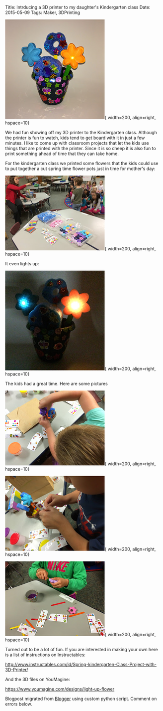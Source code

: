 Title: Intrducing a 3D printer to my daughter's Kindergarten class
Date: 2015-05-09
Tags: Maker, 3DPrinting

![./images/Photo5.jpg](../images/Photo5.jpg){ width=200, align=right, hspace=10}

We had fun showing off my 3D printer to the Kindergarten class.  Although the
printer is fun to watch, kids tend to get board with it in just a few minutes.
I like to come up with classroom projects that let the kids use things that
are printed with the printer. Since it is so cheep it is also fun to print
something ahead of time that they can take home.  

For the kindergarten class we printed some flowers that the kids could use to
put together a cut spring  time flower pots just in time for mother's day:  

![./images/Photo1.jpg](../images/Photo1.jpg){ width=200, align=right, hspace=10}

It even lights up:

![./images/Photo6.jpg](../images/Photo6.jpg){ width=200, align=right, hspace=10}

The kids had a great time. Here are some pictures  

![./images/Photo3.jpg](../images/Photo3.jpg){ width=200, align=right, hspace=10}

![./images/Photo4.jpg](../images/Photo4.jpg){ width=200, align=right, hspace=10}

![./images/Photo2.jpg](../images/Photo2.jpg){ width=200, align=right, hspace=10}


Turned out to be a lot of fun.  If you are interested in making your own here is a list of instructions on Instructables:

<http://www.instructables.com/id/Spring-kindergarten-Class-Project-with-3D-Printer/>  


And the 3D files on YouMagine:


<https://www.youmagine.com/designs/light-up-flower>

Blogpost migrated from [Blogger](https://apprenticemaker.blogspot.com/2015/05/showing-off-3d-printer-to-daughters.html) using custom python script. Comment on errors below.
